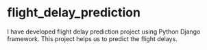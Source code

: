 # flight_delay_prediction
I have developed flight delay prediction project using Python Django framework. This project helps us to predict the flight delays.
